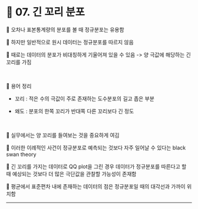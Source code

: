 # 🎰 07. 긴 꼬리 분포  

🎲 오차나 표본통계량의 분포를 볼 때 정규분포는 유용함  

🎲 하지만 일반적으로 원시 데이터는 정규분포를 따르지 않음  

🎲 때로는 데이터의 분포가 비대칭하게 기울어져 있을 수 있음 -> 양 극값에 해당하는 긴 꼬리를 가짐  

<br>  

🎲 용어 정리  

- 꼬리 : 적은 수의 극값이 주로 존재하는 도수분포의 길고 좁은 부분  
   
- 왜도 : 분포의 한쪽 꼬리가 반대쪽 다른 꼬리보다 긴 정도  
   
<br>  

🎲 실무에서는 양 꼬리를 들여보는 것을 중요하게 여김  

🎲 이러한 이례적인 사건이 정규분포로 예측되는 것보다 자주 일어날 수 있다는 black swan theory  

🎲 긴 꼬리를 가지는 데이터로 QQ plot을 그린 경우 데이터가 정규분포를 따른다고 할 때 예상되는 것보다 더 많은 극단값을 관찰할 가능성이 존재함  

🎲 평균에서 표준편차 내에 존재하는 데이터의 점은 정규분포일 때의 대각선과 가까이 위치함  

***  

